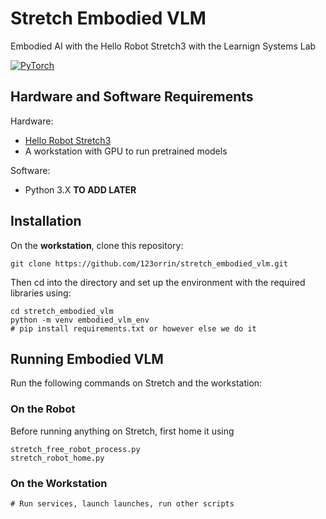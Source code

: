 # Stretch Embodied VLM
Embodied AI with the Hello Robot Stretch3 with the Learnign Systems Lab

[![PyTorch](https://img.shields.io/badge/Videos-Website-db6a4b.svg?style=for-the-badge&logo=airplayvideo)](https://ok-robot.github.io/)


## Hardware and Software Requirements
Hardware:
* [Hello Robot Stretch3](https://hello-robot.com/) 
* A workstation with GPU to run pretrained models 

Software:
* Python 3.X __TO ADD LATER__

## Installation

On the __workstation__, clone this repository:
```
git clone https://github.com/123orrin/stretch_embodied_vlm.git
```

Then cd into the directory and set up the environment with the required libraries using:
```
cd stretch_embodied_vlm
python -m venv embodied_vlm_env 
# pip install requirements.txt or however else we do it
```


## Running Embodied VLM
Run the following commands on Stretch and the workstation:

### On the Robot

Before running anything on Stretch, first home it using
```
stretch_free_robot_process.py
stretch_robot_home.py
```

### On the Workstation

```
# Run services, launch launches, run other scripts
```


